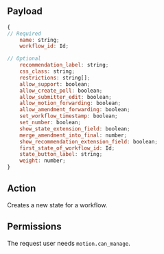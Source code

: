 ## Payload
```js
{
// Required
    name: string;
    workflow_id: Id;

// Optional
    recommendation_label: string;
    css_class: string;
    restrictions: string[];
    allow_support: boolean;
    allow_create_poll: boolean;
    allow_submitter_edit: boolean;
    allow_motion_forwarding: boolean;
    allow_amendment_forwarding: boolean;
    set_workflow_timestamp: boolean;
    set_number: boolean;
    show_state_extension_field: boolean;
    merge_amendment_into_final: number;
    show_recommendation_extension_field: boolean;
    first_state_of_workflow_id: Id;
    state_button_label: string;
    weight: number;
}
```

## Action
Creates a new state for a workflow.

## Permissions
The request user needs `motion.can_manage`.
